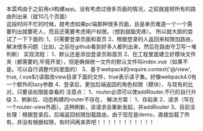 本菜鸡由于之前用cli构建app。没有考虑过很多页面的情况，之前就是把所有的路由列出来（就10几个页面）<br>
这段时间不忙的时候，就考虑如果pc端那种很多页面，且是单页难道一个一个需要列出就要死人，而且还需要考虑用户权限。（想到就脑壳疼）。
所以就大胆的尝试了一下下面的:
1、只需要登录页面和首页
2、根据登录的人返回来权限加路由，解决很多问题（比如，之前在github看到好多人都列出来，然后在路由守卫写一堆判断）
实现流程：
1、默认还是添加登录页和首页
2、在工程里面建立好模块文件夹（都需要的,毕竟开发），但是确保统一文件的默认文件叫index.vue（如果不是。可以自行调整代码里面的）
3、基于webpack的require.context('@/view', true, /\.vue$/)读取改view目录下面的文件，true表示读子集。好像webpack4.0有一个额外的lazy参数
4、登录后，更加后端返回的角色权限（模块），与现有的比对，只要该权限能查看的
注意点：
1、router必须可以使addRouter.不行的自行升级
2、刷新后、动态构建的router不存在，
    解决方案：
        1、存起来
        2、请求（写在一个router-view外面）。这种刷新，该请求会重新发起，并addRouter
3、目前没处理：根据登录后，后端返回权限加载路由，由于现在是demo，直接加载了所有，并没有根据权限，有时间再来弄吧！！！！！！！！！！！

